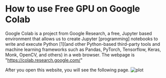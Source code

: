 # How to use Free GPU on Google Colab

Google Colab is a project from Google Research, a free, Jupyter based environment that allows us to create Jupyter [programming] notebooks to write and execute Python [1](and other Python-based third-party tools and machine learning frameworks such as Pandas, PyTorch, Tensorflow, Keras, Monk, OpenCV, and others) in a web browser.
The webpage is "https://colab.research.google.com/"

After you open this website, you will see the following page.
![plot](https://github.com/Lxx007/FreeGPU/tree/main/Pictures/ColabInitial.bmp?raw=true)
